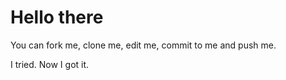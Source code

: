 # Hello there 

You can fork me, clone me, edit me, commit to me and push me. 


I tried. Now I got it.
